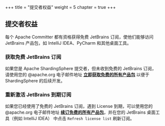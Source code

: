 +++
title = "提交者权益"
weight = 5
chapter = true
+++

## 提交者权益

每个 Apache Committer 都有资格获得免费 JetBrains 订阅，使他们能够访问 JetBrains 产品包，如 IntelliJ IDEA、PyCharm 和其他桌面工具。

### 获取免费 JetBrains 订阅

如果您是 Apache ShardingSphere 提交者，但未收到免费的 JetBrains 订阅，请使用您的 @apache.org 电子邮件地址 **[立即获取免费的所有产品包](https://www.jetbrains.com/shop/eform/apache?product=ALL)** 以便于 ShardingSphere 的后续开发。

### 重新激活 JetBrains 到期订阅

如果您已经使用了免费的 JetBrains 订阅，遇到 License 到期，可以使用您的 @apache.org 电子邮件地址 **[续订免费的所有产品包](https://www.jetbrains.com/shop/eform/apache?product=ALL)**，并在您的 JetBrains 桌面工具（例如 IntelliJ IDEA） 中点击 `Refresh license list` 刷新订阅。
